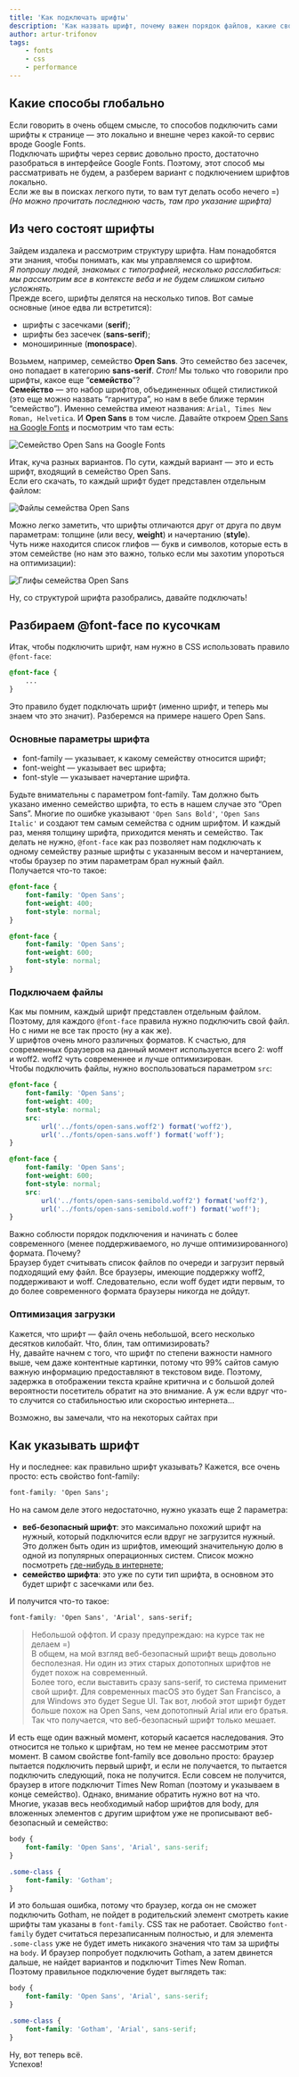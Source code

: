 ```yaml
---
title: 'Как подключать шрифты'
description: 'Как назвать шрифт, почему важен порядок файлов, какие свойства указывать и как оптимизировать загрузку'
author: artur-trifonov
tags:
    - fonts
    - css
    - performance
---
```


## Какие способы глобально

Если говорить в очень общем смысле, то способов подключить сами шрифты к странице — это локально и внешне через какой-то сервис вроде Google Fonts.  
Подключать шрифты через сервис довольно просто, достаточно разобраться в интерфейсе Google Fonts. Поэтому, этот способ мы рассматривать не будем, а разберем вариант с подключением шрифтов локально.  
Если же вы в поисках легкого пути, то вам тут делать особо нечего =)  
*(Но можно прочитать последнюю часть, там про указание шрифта)*

## Из чего состоят шрифты

Зайдем издалека и рассмотрим структуру шрифта. Нам понадобятся эти знания, чтобы понимать, как мы управляемся со шрифтом.  
*Я попрошу людей, знакомых с типографией, несколько расслабиться: мы рассмотрим все в контексте веба и не будем слишком сильно усложнять.*  
Прежде всего, шрифты делятся на несколько типов. Вот самые основные (иное едва ли встретится):

- шрифты с засечками (**serif**);
- шрифты без засечек (**sans-serif**);
- моноширинные (**monospace**).

Возьмем, например, семейство **Open Sans**. Это семейство без засечек, оно попадает в категорию **sans-serif**. *Стоп!* Мы только что говорили про шрифты, какое еще “**семейство**”?  
**Семейство** — это набор шрифтов, объединенных общей стилистикой (это еще можно назвать “гарнитура”, но нам в вебе ближе термин “семейство”).
Именно семейства имеют названия: `Arial, Times New Roman, Helvetica`. И **Open Sans** в том числе. Давайте откроем [Open Sans на Google Fonts](https://fonts.google.com/specimen/Open+Sans#standard-styles) и посмотрим что там есть:

![Семейство Open Sans на Google Fonts](img/opensans-family.png)

Итак, куча разных вариантов. По сути, каждый вариант — это и есть шрифт, входящий в семейство Open Sans.  
Если его скачать, то каждый шрифт будет представлен отдельным файлом:

![Файлы семейства Open Sans](img/font-files.png)

Можно легко заметить, что шрифты отличаются друг от друга по двум параметрам: толщине (или весу, **weight**) и начертанию (**style**).  
Чуть ниже находится список глифов — букв и символов, которые есть в этом семействе (но нам это важно, только если мы захотим упороться на оптимизации):

![Глифы семейства Open Sans](img/font-glyphs.png)

Ну, со структурой шрифта разобрались, давайте подключать!

## Разбираем @font-face по кусочкам

Итак, чтобы подключить шрифт, нам нужно в CSS использовать правило `@font-face`:

``` css
@font-face {
    ...
}
```

Это правило будет подключать шрифт (именно шрифт, и теперь мы знаем что это значит). Разберемся на примере нашего Open Sans.

### Основные параметры шрифта
- font-family — указывает, к какому семейству относится шрифт;
- font-weight — указывает вес шрифта;
- font-style — указывает начертание шрифта.

Будьте внимательны с параметром font-family. Там должно быть указано именно семейство шрифта, то есть в нашем случае это “Open Sans”.
Многие по ошибке указывают `'Open Sans Bold'`, `'Open Sans Italic'` и создают тем самым семейства с одним шрифтом. И каждый раз, меняя толщину шрифта, приходится менять и семейство. Так делать не нужно, `@font-face` как раз позволяет нам подключать к одному семейству разные шрифты с указанным весом и начертанием, чтобы браузер по этим параметрам брал нужный файл.  
Получается что-то такое:

``` css
@font-face {
    font-family: 'Open Sans';
    font-weight: 400;
    font-style: normal;
}

@font-face {
    font-family: 'Open Sans';
    font-weight: 600;
    font-style: normal;
}
```

### Подключаем файлы

Как мы помним, каждый шрифт представлен отдельным файлом. Поэтому, для каждого `@font-face` правила нужно подключить свой файл. Но с ними не все так просто (ну а как же).  
У шрифтов очень много различных форматов. К счастью, для современных браузеров на данный момент используется всего 2: woff и woff2. woff2 чуть современнее и лучше оптимизирован.  
Чтобы подключить файлы, нужно воспользоваться параметром `src`:

``` css
@font-face {
    font-family: 'Open Sans';
    font-weight: 400;
    font-style: normal;
    src:
        url('../fonts/open-sans.woff2') format('woff2'),
        url('../fonts/open-sans.woff') format('woff');
}

@font-face {
    font-family: 'Open Sans';
    font-weight: 600;
    font-style: normal;
    src:
        url('../fonts/open-sans-semibold.woff2') format('woff2'),
        url('../fonts/open-sans-semibold.woff') format('woff');
}
```

Важно соблюсти порядок подключения и начинать с более современного (менее поддерживаемого, но лучше оптимизированного) формата. Почему?  
Браузер будет считывать список файлов по очереди и загрузит первый подходящий ему файл. Все браузеры, имеющие поддержку woff2, поддерживают и woff. Следовательно, если woff будет идти первым, то до более современного формата браузеры никогда не дойдут.

### Оптимизация загрузки

Кажется, что шрифт — файл очень небольшой, всего несколько десятков килобайт. Что, блин, там оптимизировать?  
Ну, давайте начнем с того, что шрифт по степени важности намного выше, чем даже контентные картинки, потому что 99% сайтов самую важную информацию предоставляют в текстовом виде. Поэтому, задержка в отображении текста крайне критична и с большой долей вероятности посетитель обратит на это внимание. А уж если вдруг что-то случится со стабильностью или скоростью интернета…

Возможно, вы замечали, что на некоторых сайтах при

## Как указывать шрифт

Ну и последнее: как правильно шрифт указывать? Кажется, все очень просто: есть свойство font-family:

``` css
font-family: 'Open Sans';
```

Но на самом деле этого недостаточно, нужно указать еще 2 параметра:

- **веб-безопасный шрифт**: это максимально похожий шрифт на нужный, который подключится если вдруг не загрузится нужный. Это должен быть один из шрифтов, имеющий значительную долю в одной из популярных операционных систем. Список можно посмотреть [где-нибудь в интернете](https://www.cssfontstack.com/);
- **семейство шрифта**: это уже по сути тип шрифта, в основном это будет шрифт с засечками или без.

И получится что-то такое:

``` css
font-family: 'Open Sans', 'Arial', sans-serif;
```

> Небольшой оффтоп. И сразу предупреждаю: на курсе так не делаем =)  
> В общем, на мой взгляд веб-безопасный шрифт вещь довольно бесполезная. Ни один из этих старых допотопных шрифтов не будет похож на современный.  
> Более того, если выставить сразу sans-serif, то система применит свой шрифт. Для современных macOS это будет San Francisco, а для Windows это будет Segue UI. Так вот, любой этот шрифт будет больше похож на Open Sans, чем допотопный Arial или его братья.  
> Так что получается, что веб-безопасный шрифт только мешает.

И есть еще один важный момент, который касается наследования. Это относится не только к шрифтам, но тем не менее рассмотрим этот момент.
В самом свойстве font-family все довольно просто: браузер пытается подключить первый шрифт, и если не получается, то пытается подключить следующий, пока не получится. Если совсем не получится, браузер в итоге подключит Times New Roman (поэтому и указываем в конце семейство).
Однако, внимание обратить нужно вот на что. Многие, указав весь необходимый набор шрифтов для body, для вложенных элементов с другим шрифтом уже не прописывают веб-безопасный и семейство:

``` css
body {
    font-family: 'Open Sans', 'Arial', sans-serif;
}

.some-class {
    font-family: 'Gotham';
}
```

И это большая ошибка, потому что браузер, когда он не сможет подключить Gotham, не пойдет в родительский элемент смотреть какие шрифты там указаны в `font-family`. CSS так не работает. Свойство `font-family` будет считаться перезаписанным полностью, и для элемента `.some-class` уже не будет иметь никакого значения что там за шрифты на `body`. И браузер попробует подключить Gotham, а затем двинется дальше, не найдет вариантов и подключит Times New Roman.  
Поэтому правильное подключение будет выглядеть так:

``` css
body {
    font-family: 'Open Sans', 'Arial', sans-serif;
}

.some-class {
    font-family: 'Gotham', 'Arial', sans-serif;
}
```

Ну, вот теперь всё.  
Успехов!

